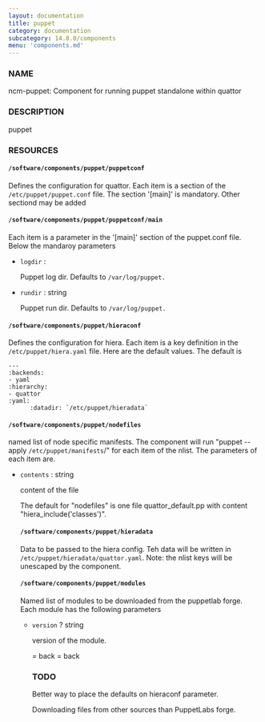 ```yaml
---
layout: documentation
title: puppet
category: documentation
subcategory: 14.8.0/components
menu: 'components.md'
---
```

### NAME

ncm-puppet: Component for running puppet standalone within quattor

### DESCRIPTION

puppet

### RESOURCES

#### `/software/components/puppet/puppetconf`

Defines the configuration for quattor. Each item is a section of the `/etc/puppet/puppet.conf` file. The section '\[main\]' is mandatory.
Other sectiond may be added

#### `/software/components/puppet/puppetconf/main`

Each item is a parameter in the '\[main\]' section of the puppet.conf file. Below the mandaroy parameters

- `logdir` : 

    Puppet log dir. Defaults to `/var/log/puppet.`

- `rundir` : string

    Puppet run dir. Defaults to `/var/log/puppet.`

#### `/software/components/puppet/hieraconf`

Defines the configuration for hiera. Each item is a key definition in the `/etc/puppet/hiera.yaml` file. Here are the default values.
The default is 

    ---
    :backends:
    - yaml
    :hierarchy:
    - quattor
    :yaml:
          :datadir: `/etc/puppet/hieradata`

#### `/software/components/puppet/nodefiles`

named list of node specific manifests. The component will run "puppet --apply `/etc/puppet/manifests`/<file>" for each item <file> of the nlist.
The parameters of each item are.

- `contents` : string

    content of the file

    The default for "nodefiles" is one file quattor\_default.pp with content "hiera\_include('classes')".

    #### `/software/components/puppet/hieradata`

    Data to be passed to the hiera config. Teh data will be written in `/etc/puppet/hieradata/quattor.yaml`. Note: the nlist keys will be unescaped by the component.

    #### `/software/components/puppet/modules`

    Named list of modules to be downloaded from the puppetlab forge. Each module has the following parameters

    - `version` ? string

        version of the module.

        = back
        = back 

        

        ### TODO

        Better way to place the defaults on hieraconf parameter.

        Downloading files from other sources than PuppetLabs forge.
